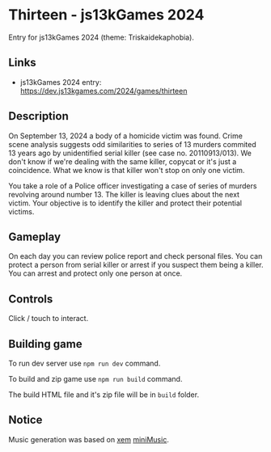 # Thirteen - js13kGames 2024
Entry for js13kGames 2024 (theme: Triskaidekaphobia).

## Links
* js13kGames 2024 entry: https://dev.js13kgames.com/2024/games/thirteen

## Description
On September 13, 2024 a body of a homicide victim was found. Crime scene analysis suggests odd similarities to series of 13 murders commited 13 years ago by unidentified serial killer (see case no. 20110913/013). We don't know if we're dealing with the same killer, copycat or it's just a coincidence. What we know is that killer won't stop on only one victim.

You take a role of a Police officer investigating a case of series of murders revolving around number 13. The killer is leaving clues about the next victim. Your objective is to identify the killer and protect their potential victims.

## Gameplay
On each day you can review police report and check personal files. You can protect a person from serial killer or arrest if you suspect them being a killer. You can arrest and protect only one person at once.

## Controls
Click / touch to interact.

## Building game
To run dev server use ```npm run dev``` command.

To build and zip game use ```npm run build``` command.

The build HTML file and it's zip file will be in ```build``` folder.

## Notice
Music generation was based on [xem](https://github.com/xem) [miniMusic](https://github.com/xem/miniMusic).
